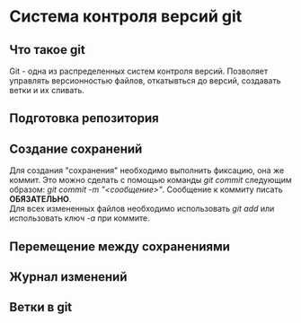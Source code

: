 # Система контроля версий git

## Что такое git
Git - одна из распределенных систем контроля версий. Позволяет управлять версионностью файлов, откатывться до версий, создавать ветки и их сливать. 
 
## Подготовка репозитория

## Создание сохранений
Для создания "сохранения" необходимо выполнить фиксацию, она же коммит. Это можно сделать с помощью команды *git commit* следующим образом: *git commit -m "<сообщение>"*. Сообщение к коммиту писать **ОБЯЗАТЕЛЬНО**.  
Для всех измененных файлов необходимо использовать *git add* или использовать ключ *-а* при коммите.
## Перемещение между сохранениями

## Журнал изменений

## Ветки в git
